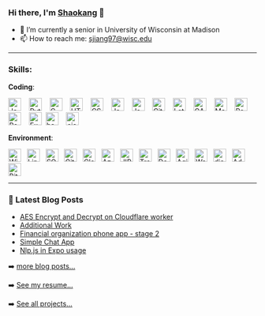 ### Hi there, I'm [Shaokang](https://shaokangjiang.github.io/) 👋

<!--
**ShaokangJiang/ShaokangJiang** is a ✨ _special_ ✨ repository because its `README.md` (this file) appears on your GitHub profile.

Here are some ideas to get you started:

- 🔭 I’m currently working on ...
- 🌱 I’m currently learning ...
- 👯 I’m looking to collaborate on ...
- 🤔 I’m looking for help with ...
- 💬 Ask me about ...
- 📫 How to reach me: ...
- 😄 Pronouns: ...
- ⚡ Fun fact: ...
-->

- 🔭 I’m currently a senior in University of Wisconsin at Madison
- 📫 How to reach me: sjiang97@wisc.edu

---


### Skills: 

**Coding**: 

<img src="https://api.iconify.design/logos:java.svg" width="26px" referrerpolicy="no-referrer" alt="Java" title="Java"> &nbsp;&nbsp; <img src="https://api.iconify.design/logos:python.svg" width="26px" referrerpolicy="no-referrer" alt="Python" title="Python"> &nbsp;&nbsp; <img src="https://api.iconify.design/vscode-icons:file-type-c.svg" width="26px" referrerpolicy="no-referrer" alt="C" title="C"> &nbsp;&nbsp; <img src="https://api.iconify.design/logos:html-5.svg" referrerpolicy="no-referrer" width="26px" alt="HTML" title="HTML"> &nbsp;&nbsp; <img src="https://api.iconify.design/el:css.svg" referrerpolicy="no-referrer" width="26px" alt="CSS" title="CSS"> &nbsp;&nbsp; <img src="https://api.iconify.design/ion:logo-javascript.svg" referrerpolicy="no-referrer" width="26px" alt="Javascript" title="Javascript"> &nbsp;&nbsp; <img src="https://api.iconify.design/vscode-icons:file-type-jsp.svg" referrerpolicy="no-referrer" width="26px" alt="Jsp" title="Jsp"> &nbsp;&nbsp; <img src="https://api.iconify.design/mdi:git.svg" referrerpolicy="no-referrer" width="26px" alt="Git" title="Git"> &nbsp;&nbsp; <img src="https://api.iconify.design/file-icons:latex.svg" referrerpolicy="no-referrer" width="26px" alt="Latex" title="Latex"> &nbsp;&nbsp; <img src="https://api.iconify.design/file-icons:gams.svg" referrerpolicy="no-referrer" width="26px" alt="GAMS" title="GAMS"> &nbsp;&nbsp; <img src="https://api.iconify.design/ion:logo-markdown.svg" referrerpolicy="no-referrer" width="26px" alt="Markdown" title="Markdown"> &nbsp;&nbsp; <img src="https://api.iconify.design/logos:react.svg" referrerpolicy="no-referrer" width="26px" alt="React" title="React"> &nbsp;&nbsp; <img src="https://api.iconify.design/logos:react.svg" referrerpolicy="no-referrer" width="26px" alt="React Native" title="React Native"> &nbsp;&nbsp; <img src="https://api.iconify.design/vscode-icons:file-type-light-expo.svg" referrerpolicy="no-referrer" width="26px" alt="Expo" title="Expo">&nbsp;&nbsp;<img src="https://api.iconify.design/mdi:bash.svg" referrerpolicy="no-referrer" width="26px" alt="bash" title="bash"> &nbsp;&nbsp; <img src="https://api.iconify.design/file-icons:ejs.svg" referrerpolicy="no-referrer" width="26px" alt="ejs" title="ejs">



**Environment**: 

<img src="https://api.iconify.design/logos:microsoft-windows.svg" referrerpolicy="no-referrer" width="26px" alt="Windows" title="Windows"> &nbsp;&nbsp;<img src="https://api.iconify.design/logos:linux-tux.svg" referrerpolicy="no-referrer" width="26px" alt="Linux" title="Linux"> &nbsp;&nbsp;<img src="https://api.iconify.design/carbon:sql.svg" referrerpolicy="no-referrer" width="26px" alt="SQL" title="SQL"> &nbsp;&nbsp;<img src="https://api.iconify.design/mdi:github.svg" referrerpolicy="no-referrer" width="26px" alt="Github" title="Github"> &nbsp;&nbsp;<img src="https://api.iconify.design/logos:cloudflare.svg" referrerpolicy="no-referrer" width="26px" alt="Cloudflare worker/wrangler" title="Cloudflare worker/wrangler"> &nbsp;&nbsp;<img src="https://api.iconify.design/logos:azure-icon.svg" referrerpolicy="no-referrer" width="26px" alt="Azure" title="Azure"> &nbsp;&nbsp;<img src="https://api.iconify.design/logos:jira.svg" referrerpolicy="no-referrer" width="26px" alt="JIRA" title="JIRA"> &nbsp;&nbsp;<img src="https://api.iconify.design/logos:trello.svg" referrerpolicy="no-referrer" width="26px" alt="Trello" title="Trello"> &nbsp;&nbsp;<img src="https://api.iconify.design/simple-icons:azuredevops.svg" referrerpolicy="no-referrer" width="26px" alt="DevOps" title="DevOps"> &nbsp;&nbsp;<img src="https://shaokangjiang.github.io/agility.png" referrerpolicy="no-referrer" width="26px" alt="Agility" title="Agility"> &nbsp;&nbsp;<img src="https://api.iconify.design/carbon:watson.svg" referrerpolicy="no-referrer" width="26px" alt="Watson" title="Watson"> &nbsp;&nbsp;<img src="https://api.iconify.design/simple-icons:dialogflow.svg" referrerpolicy="no-referrer" width="26px" alt="dialogflow" title="dialogflow"> &nbsp;&nbsp;<img src="https://api.iconify.design/file-icons:adobe-xd.svg" referrerpolicy="no-referrer" width="26px" alt="Adobe XD" title="Adobe XD">&nbsp;&nbsp;<img src="https://api.iconify.design/vscode-icons:file-type-bitbucketpipeline.svg" referrerpolicy="no-referrer" width="26px" alt="Bitbucket" title="Bitbucket">



---
### 📕 Latest Blog Posts

<!-- BLOG-POST-LIST:START -->
- [AES Encrypt and Decrypt on Cloudflare worker](https://shaokang.ga/2021/AES-Encrypt-and-Decrypt-on-Cloudflare-worker/)
- [Additional Work](https://shaokang.ga/2021/projects/Additional-Work/)
- [Financial organization phone app - stage 2](https://shaokang.ga/2021/projects/Financial-organization-phone-app-stage-2/)
- [Simple Chat App](https://shaokang.ga/2021/projects/Simple-Chat-App/)
- [Nlp.js in Expo usage](https://shaokang.ga/2021/Nlp-js-in-Expo-usage/)
<!-- BLOG-POST-LIST:END -->

➡️ [more blog posts...](https://shaokangjiang.github.io/)

➡️ [See my resume...](https://shaokangjiang.github.io/resume/)

➡️ [See all projects...](https://shaokangjiang.github.io/projects/)
